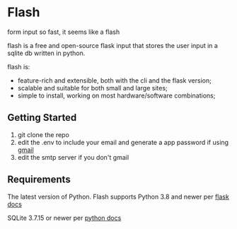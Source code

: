 # Flash
form input so fast, it seems like a flash

flash is a free and open-source flask input that stores the user input in a sqlite db written in python.

flash is:

* feature-rich and extensible, both with the cli and the flask version;
* scalable and suitable for both small and large sites;
* simple to install, working on most hardware/software combinations;

## Getting Started
1) git clone the repo
2) edit the .env to include your email and generate a app password if using [gmail](https://support.google.com/accounts/answer/185833)
3) edit the smtp server if you don't gmail






## Requirements
The latest version of Python. Flash supports Python 3.8 and newer per [flask docs](https://flask.palletsprojects.com/en/2.3.x/installation/#python-version)

SQLite 3.7.15 or newer per [python docs](https://docs.python.org/3/library/sqlite3.html) 

